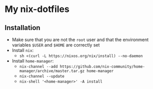 My nix-dotfiles
===========

Installation
-------------
* Make sure that you are not the `root` user and that the environment variables `$USER` and `$HOME` are correctly set
* Install `nix`:
  - `sh <(curl -L https://nixos.org/nix/install) --no-daemon`
* Install `home-manager`:
  - `nix-channel --add https://github.com/nix-community/home-manager/archive/master.tar.gz home-manager`
  - `nix-channel --update`
  - `nix-shell '<home-manager>' -A install`
